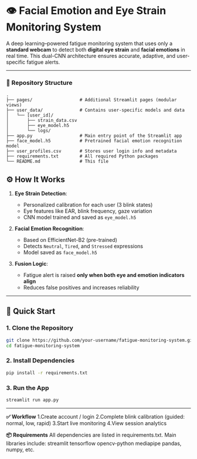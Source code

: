 # 👁️ Facial Emotion and Eye Strain Monitoring System

A deep learning–powered fatigue monitoring system that uses only a **standard webcam** to detect both **digital eye strain** and **facial emotions** in real time. This dual-CNN architecture ensures accurate, adaptive, and user-specific fatigue alerts.

---

### 📁 Repository Structure

```
.
├── pages/                  # Additional Streamlit pages (modular views)
├── user_data/              # Contains user-specific models and data
│   └── [user_id]/          
│       ├── strain_data.csv
│       ├── eye_model.h5
│       └── logs/
├── app.py                  # Main entry point of the Streamlit app
├── face_model.h5           # Pretrained facial emotion recognition model
├── user_profiles.csv       # Stores user login info and metadata
├── requirements.txt        # All required Python packages
└── README.md               # This file
```

## ⚙️ How It Works

1. **Eye Strain Detection**:
   - Personalized calibration for each user (3 blink states)
   - Eye features like EAR, blink frequency, gaze variation
   - CNN model trained and saved as `eye_model.h5`

2. **Facial Emotion Recognition**:
   - Based on EfficientNet-B2 (pre-trained)
   - Detects `Neutral`, `Tired`, and `Stressed` expressions
   - Model saved as `face_model.h5`

3. **Fusion Logic**:
   - Fatigue alert is raised **only when both eye and emotion indicators align**
   - Reduces false positives and increases reliability

---
## 🚀 Quick Start

### 1. Clone the Repository

```bash
git clone https://github.com/your-username/fatigue-monitoring-system.git
cd fatigue-monitoring-system
```
### 2. Install Dependencies
```bash
pip install -r requirements.txt
```
### 3. Run the App
```bash
streamlit run app.py
```
---

**✅ Workflow**
1.Create account / login
2.Complete blink calibration (guided: normal, low, rapid)
3.Start live monitoring
4.View session analytics

**📦 Requirements**
All dependencies are listed in requirements.txt.
Main libraries include:
   streamlit
   tensorflow
   opencv-python
   mediapipe
   pandas, numpy, etc.
